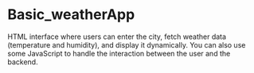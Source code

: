 # Basic_weatherApp
 HTML interface where users can enter the city, fetch weather data (temperature and humidity), and display it dynamically. You can also use some JavaScript to handle the interaction between the user and the backend.
